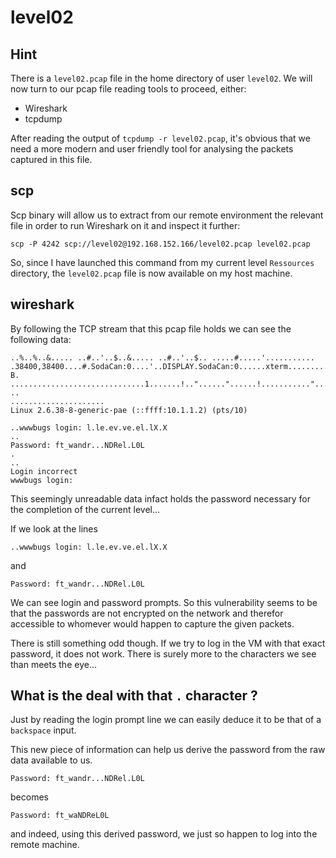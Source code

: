 # level02

## Hint

There is a `level02.pcap` file in the home directory of user `level02`.
We will now turn to our pcap file reading tools to proceed, either:
- Wireshark
- tcpdump

After reading the output of `tcpdump -r level02.pcap`, it's obvious that we need a more modern and user friendly tool for analysing the packets captured in this file.

## scp

Scp binary will allow us to extract from our remote environment the relevant file in order to run Wireshark on it and inspect it further:

`scp -P 4242 scp://level02@192.168.152.166/level02.pcap level02.pcap`

So, since I have launched this command from my current level `Ressources` directory, the `level02.pcap` file is now available on my host machine.

## wireshark

By following the TCP stream that this pcap file holds we can see the following data:
```
..%..%..&..... ..#..'..$..&..... ..#..'..$.. .....#.....'........... .38400,38400....#.SodaCan:0....'..DISPLAY.SodaCan:0......xterm.........."........!........"..".....b........b....	B.
..............................1.......!.."......"......!..........."........"..".............	..
.....................
Linux 2.6.38-8-generic-pae (::ffff:10.1.1.2) (pts/10)

..wwwbugs login: l.le.ev.ve.el.lX.X
..
Password: ft_wandr...NDRel.L0L
.
..
Login incorrect
wwwbugs login:
```
This seemingly unreadable data infact holds the password necessary for the completion of the current level...

If we look at the lines

`..wwwbugs login: l.le.ev.ve.el.lX.X`

and

`Password: ft_wandr...NDRel.L0L`

We can see login and password prompts.
So this vulnerability seems to be that the passwords are not encrypted on the network and therefor accessible to whomever would happen to capture the given packets.

There is still something odd though. If we try to log in the VM with that exact password, it does not work. There is surely more to the characters we see than meets the eye...

## What is the deal with that `.` character ?

Just by reading the login prompt line we can easily deduce it to be that of a `backspace` input.

This new piece of information can help us derive the password from the raw data available to us.

`Password: ft_wandr...NDRel.L0L`

becomes

`Password: ft_waNDReL0L`

and indeed, using this derived password, we just so happen to log into the remote machine.
